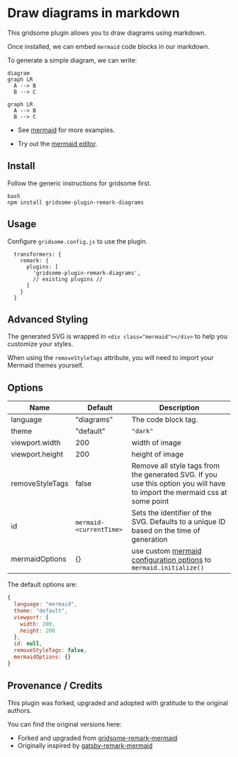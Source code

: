 # Draw diagrams in markdown

This gridsome plugin allows you to draw diagrams using markdown. 

Once installed, we can embed `mermaid` code blocks in our markdown. 

To generate a simple diagram, we can write:

~~~
diagram
graph LR
  A --> B
  B --> C
~~~

```mermaid
graph LR
  A --> B
  B --> C
```

- See [mermaid](https://mermaid-js.github.io) for more examples.

- Try out the [mermaid editor](https://mermaid-js.github.io/mermaid-live-editor/).

## Install

Follow the generic instructions for gridsome first.

```
bash
npm install gridsome-plugin-remark-diagrams
```

## Usage

Configure `gridsome.config.js` to use the plugin.

```
  transformers: {
    remark: {
      plugins: [
        'gridsome-plugin-remark-diagrams',
        // existing plugins //
      ]
    }
  }
```


## Advanced Styling

The generated SVG is wrapped in `<div class="mermaid"></div>` to help you customize your styles.

When using the `removeStyleTags` attribute, you will need to import your Mermaid themes yourself. 


## Options

| Name            | Default               | Description                                                                                                                                                     |
| --------------- | --------------------- | --------------------------------------------------------------------------------------------------------------------------------------------------------------- |
| language        | "diagrams"            | The code block tag.
| theme           | "default"             | `"dark"`|`"neutral"`|`"forest"`|`"default"` |
| viewport.width  | 200                   | width of image                                                                                                                                      |
| viewport.height | 200                   | height of image                                                                                                                                     |
| removeStyleTags | false                 | Remove all style tags from the generated SVG. If you use this option you will have to import the mermaid css at some point                                      |
| id              | `mermaid-<currentTime>` | Sets the identifier of the SVG. Defaults to a unique ID based on the time of generation                                                                         |
| mermaidOptions  | {}                    | use custom [mermaid configuration options](https://mermaid-js.github.io/mermaid/#/mermaidAPI?id=configuration) to `mermaid.initialize()`                                                                                    |

The default options are:

```js
{
  language: "mermaid",
  theme: "default",
  viewport: {
    width: 200,
    height: 200
  },
  id: null,
  removeStyleTags: false,
  mermaidOptions: {}
}
```

## Provenance / Credits

This plugin was forked, upgraded and adopted with gratitude to the original authors.

You can find the original versions here: 

- Forked and upgraded from [gridsome-remark-mermaid](https://github.com/Braincoke/gridsome-plugin-remark-mermaid)
- Originally inspired by [gatsby-remark-mermaid](https://github.com/ChappIO/gatsby-remark-mermaid)
